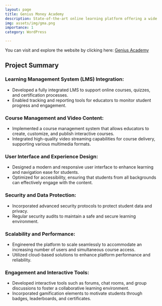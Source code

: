 ```yaml
---
layout: page
title: Genius Money Academy
description: State-of-the-art online learning platform offering a wide range of courses with interactive learning modules and video content.
img: assets/img/gma.png
importance: 1
category: WordPress

---
```


You can visit and explore the website by clicking here: <a href="https://www.geniusmoneyhub.com/">Genius Academy</a>

<h2>Project Summary</h2>

<h3>Learning Management System (LMS) Integration:</h3>
<ul>
  <li>Developed a fully integrated LMS to support online courses, quizzes, and certification processes.</li>
  <li>Enabled tracking and reporting tools for educators to monitor student progress and engagement.</li>
</ul>

<h3>Course Management and Video Content:</h3>
<ul>
  <li>Implemented a course management system that allows educators to create, customize, and publish interactive courses.</li>
  <li>Integrated high-quality video streaming capabilities for course delivery, supporting various multimedia formats.</li>
</ul>

<h3>User Interface and Experience Design:</h3>
<ul>
  <li>Designed a modern and responsive user interface to enhance learning and navigation ease for students.</li>
  <li>Optimized for accessibility, ensuring that students from all backgrounds can effectively engage with the content.</li>
</ul>

<h3>Security and Data Protection:</h3>
<ul>
  <li>Incorporated advanced security protocols to protect student data and privacy.</li>
  <li>Regular security audits to maintain a safe and secure learning environment.</li>
</ul>

<h3>Scalability and Performance:</h3>
<ul>
  <li>Engineered the platform to scale seamlessly to accommodate an increasing number of users and simultaneous course access.</li>
  <li>Utilized cloud-based solutions to enhance platform performance and reliability.</li>
</ul>

<h3>Engagement and Interactive Tools:</h3>
<ul>
  <li>Developed interactive tools such as forums, chat rooms, and group discussions to foster a collaborative learning environment.</li>
  <li>Incorporated gamification elements to motivate students through badges, leaderboards, and certificates.</li>
</ul>
